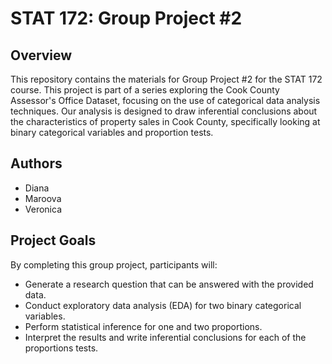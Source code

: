 # STAT 172: Group Project #2

## Overview

This repository contains the materials for Group Project #2 for the STAT 172 course. This project is part of a series exploring the Cook County Assessor's Office Dataset, focusing on the use of categorical data analysis techniques. Our analysis is designed to draw inferential conclusions about the characteristics of property sales in Cook County, specifically looking at binary categorical variables and proportion tests.

## Authors

- Diana
- Maroova
- Veronica


## Project Goals

By completing this group project, participants will:

- Generate a research question that can be answered with the provided data.
- Conduct exploratory data analysis (EDA) for two binary categorical variables.
- Perform statistical inference for one and two proportions.
- Interpret the results and write inferential conclusions for each of the proportions tests.


